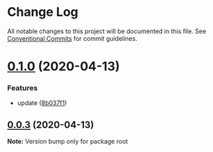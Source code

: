 # Change Log

All notable changes to this project will be documented in this file.
See [Conventional Commits](https://conventionalcommits.org) for commit guidelines.

# [0.1.0](https://github.com/yanlee26/lerna-demo/compare/v0.0.3...v0.1.0) (2020-04-13)


### Features

* update ([8b037f1](https://github.com/yanlee26/lerna-demo/commit/8b037f1b347c939461e25c0b546bbd7967a1770e))





## [0.0.3](https://github.com/yanlee26/lerna-demo/compare/v0.0.2...v0.0.3) (2020-04-13)

**Note:** Version bump only for package root
